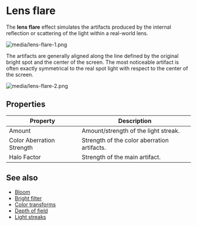 # Lens flare

The **lens flare** effect simulates the artifacts produced by the internal reflection or scattering of the light within a real-world lens.

![media/lens-flare-1.png](media/lens-flare-1.png) 

The artifacts are generally aligned along the line defined by the original bright spot and the center of the screen. The most noticeable artifact is often exactly symmetrical to the real spot light with respect to the center of the screen.

![media/lens-flare-2.png](media/lens-flare-2.png) 

## Properties

| Property                  | Description              
| ------------------------- | ------ 
| Amount                    | Amount/strength of the light streak.                           
| Color Aberration Strength | Strength of the color aberration artifacts.  
| Halo Factor               | Strength of the main artifact.                     

## See also

* [Bloom](bloom.md)
* [Bright filter](bright-filter.md)
* [Color transforms](color-transforms/index.md)
* [Depth of field](depth-of-field.md)
* [Light streaks](light-streaks.md)